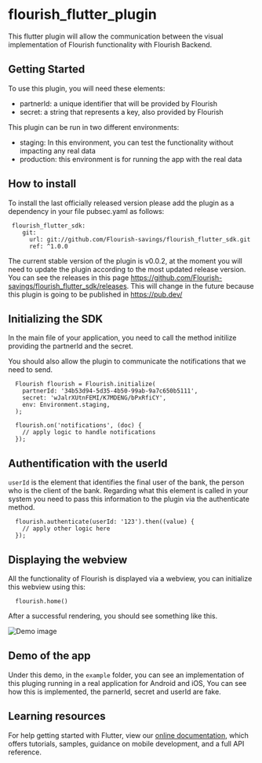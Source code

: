 # flourish_flutter_plugin

This flutter plugin will allow the communication between the visual implementation of Flourish functionality with Flourish Backend.
 
## Getting Started

To use this plugin, you will need these elements: 
* partnerId: a unique identifier that will be provided by Flourish
* secret: a string that represents a key, also provided by Flourish

This plugin can be run in two different environments:
* staging: In this environment, you can test the functionality without impacting any real data
* production: this environment is for running the app with the real data


## How to install

To install the last officially released version please add the plugin as a dependency in your file pubsec.yaml as follows:
```
 flourish_flutter_sdk:
    git:
      url: git://github.com/Flourish-savings/flourish_flutter_sdk.git
      ref: ^1.0.0
```
The current stable version of the plugin is v0.0.2, at the moment you will need to update the plugin according to the most updated release version. You can see the releases in this page https://github.com/Flourish-savings/flourish_flutter_sdk/releases. This will change in the future because this plugin is going to be published in https://pub.dev/

## Initializing the  SDK

In the main file of your application, you need to call the method initilize providing the partnerId and the secret.

You should also allow the plugin to communicate the notifications that we need to send.

```
  Flourish flourish = Flourish.initialize(
    partnerId: '34b53d94-5d35-4b50-99ab-9a7c650b5111',
    secret: 'wJalrXUtnFEMI/K7MDENG/bPxRfiCY',
    env: Environment.staging,
  );

  flourish.on('notifications', (doc) {
    // apply logic to handle notifications
  });
```

##  Authentification with the userId
`userId` is the element that identifies the final user of the bank, the person who is the client of the bank. Regarding what this element is called in your system you need to pass this information to the plugin via the authenticate method.  

```
  flourish.authenticate(userId: '123').then((value) {
    // apply other logic here
  });
```


## Displaying the webview

All the functionality of Flourish is displayed via a webview, you can initialize this webview using this:

```
  flourish.home()
```

After a successful rendering, you should see something like this.

![Demo image](https://github.com/Flourish-savings/flourish_flutter_sdk/blob/master/Homepage.png?raw=true)

## Demo of the app 

Under this demo, in the `example` folder, you can see an implementation of this pluging running in a real application for Android and iOS, You can see how this is implemented, the parnerId, secret and userId are fake.



## Learning resources
For help getting started with Flutter, view our 
[online documentation](https://flutter.dev/docs), which offers tutorials, 
samples, guidance on mobile development, and a full API reference.
